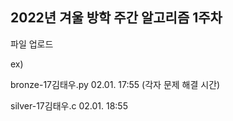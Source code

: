 ## 2022년 겨울 방학 주간 알고리즘 1주차

파일 업로드

ex) 

<file name> bronze-17김태우.py <commit message> 02.01. 17:55 (각자 문제 해결 시간)

<file name> silver-17김태우.c <commit message> 02.01. 18:55
